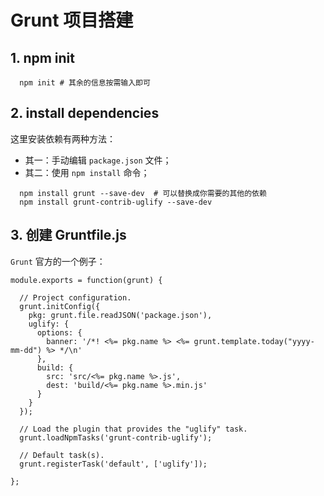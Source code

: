 # Grunt 项目搭建

## 1. npm init

```shell
  npm init # 其余的信息按需输入即可
```

## 2. install dependencies

这里安装依赖有两种方法：

- 其一：手动编辑 `package.json` 文件；
- 其二：使用 `npm install` 命令；

```shell
  npm install grunt --save-dev  # 可以替换成你需要的其他的依赖
  npm install grunt-contrib-uglify --save-dev
```

## 3. 创建 Gruntfile.js

`Grunt` 官方的一个例子：

```javacript
module.exports = function(grunt) {

  // Project configuration.
  grunt.initConfig({
    pkg: grunt.file.readJSON('package.json'),
    uglify: {
      options: {
        banner: '/*! <%= pkg.name %> <%= grunt.template.today("yyyy-mm-dd") %> */\n'
      },
      build: {
        src: 'src/<%= pkg.name %>.js',
        dest: 'build/<%= pkg.name %>.min.js'
      }
    }
  });

  // Load the plugin that provides the "uglify" task.
  grunt.loadNpmTasks('grunt-contrib-uglify');

  // Default task(s).
  grunt.registerTask('default', ['uglify']);

};
```
